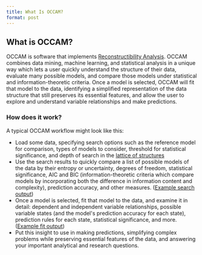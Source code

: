 ```yaml
---
title: What Is OCCAM?
format: post
---
```


## What is OCCAM?

OCCAM is software that implements [Reconstructibility Analysis](what-is-reconstructibility-analysis.html). OCCAM combines data mining, machine learning, and statistical analysis in a unique way which lets a user quickly understand the structure of their data, evaluate many possible models, and compare those models under statistical and information-theoretic criteria. Once a model is selected, OCCAM will fit that model to the data, identifying a simplified representation of the data structure that still preserves its essential features, and allow the user to explore and understand variable relationships and make predictions.

### How does it work?

A typical OCCAM workflow might look like this:

* Load some data, specifying search options such as the reference model for comparison, types of models to consider, threshold for statistical significance, and depth of search in the [lattice of structures](https://www.pdx.edu/sysc/sites/www.pdx.edu.sysc/files/overview.pdf)
* Use the search results to quickly compare a list of possible models of the data by their entropy or uncertainty, degrees of freedom, statistical significance, AIC and BIC (information-theoretic criteria which compare models by incorporating both the difference in information content and complexity), prediction accuracy, and other measures. ([Example search output](img/occam-search-example.png))
* Once a model is selected, fit that model to the data, and examine it in detail: dependent and independent variable relationships, possible variable states (and the model's prediction accuracy for each state), prediction rules for each state, statistical significance, and more. ([Example fit output](img/occam-fit-example.png))
* Put this insight to use in making predictions, simplifying complex problems while preserving essential features of the data, and answering your important analytical and research questions.
